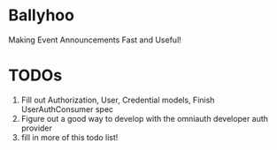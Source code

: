 Ballyhoo
========

Making Event Announcements Fast and Useful!


TODOs
=====

1. Fill out Authorization, User, Credential models, Finish
   UserAuthConsumer spec
1. Figure out a good way to develop with the omniauth developer auth
   provider
1. fill in more of this todo list!
